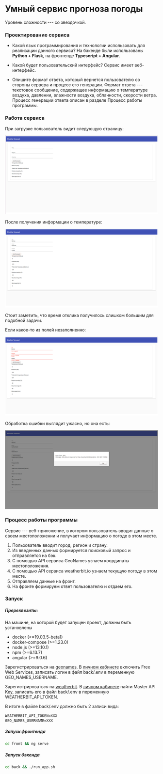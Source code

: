 # Умный сервис прогноза погоды

Уровень сложности --- со звездочкой.

### Проектирование сервиса

- Какой язык программирования и технологии использовать для реализации данного сервиса?
  На бэкенде были использованы **Python + Flask**, на фронтенде **Typescript + Angular**.

- Какой будет пользовательский интерфейс?
  Сервис имеет веб-интерфейс.

- Опишите формат ответа, который вернется пользователю со стороны сервера и процесс его генерации.
  Формат ответа --- текстовое сообщение, содержащее информацию о температуре воздуха, давлении, влажности воздуха, облачности, скорости ветра.
  Процесс генерации ответа описан в разделе Процесс работы программы.

### Работа сервиса

При загрузке пользователь видит следующую страницу:

![img1](img/01.png)

После получения информации о температуре:

![img2](img/02.png)

Стоит заметить, что время отклика получилось слишком большим для подобной задачи.

Если какое-то из полей незаполненно:

![img3](img/03.png)

Обработка ошибки выглядит ужасно, но она есть:

![img4](img/04.png)


### Процесс работы программы

Сервис --- веб-приложение, в котором пользователь вводит данные о своем местоположении и получает информацию о погоде в этом месте.

1) Пользователь вводит город, регион и страну.
2) Из введенных данных формируется поисковый запрос и отправляется на бэк.
3) С помощью API сервиса GeoNames узнаем координаты местоположения.
4) С помощью API сервиса weatherbit.io узнаем текущую погоду в этом месте.
5) Отправляем данные на фронт.
6) На фронте формируем ответ пользователю и отдаем его.

### Запуск

##### Пререквезиты:

На машине, на которой будет запущен проект, должны быть установлены

- docker (>=19.03.5-beta1)
- docker-compose (>=1.23.0)
- node.js (>=13.10.1)
- npm (>=6.13.7)
- angular (>=9.0.6)

Зарегистрироваться на [geonames](http://www.geonames.org/). В [личном кабинете](https://www.geonames.org/manageaccount) включить Free Web Services, записать логин в файл back/.env в переменную GEO_NAMES_USERNAME.

Зарегистрироваться на [weatherbit](https://www.weatherbit.io). В [личном кабинете](https://www.weatherbit.io/account/dashboard) найти Master API Key, записать его в файл back/.env в переменную WEATHERBIT_API_TOKEN.

В итоге в файле back/.env должно быть 2 записи вида:
```
WEATHERBIT_API_TOKEN=XXX
GEO_NAMES_USERNAME=XXX
```

##### Запуск фронтенда
```bash
cd front && ng serve
```

##### Запуск бэкенда
```bash
cd back && ./run_app.sh
```